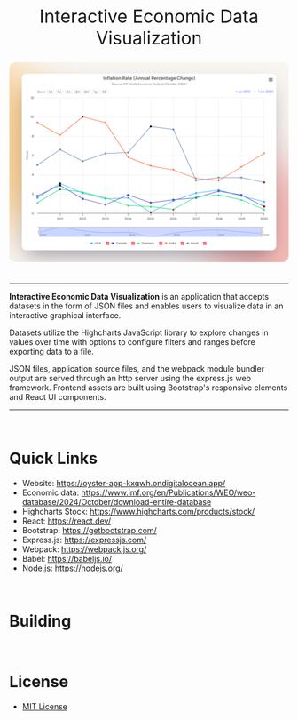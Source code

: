 <div style="text-align:center; font-size:32px; padding-bottom: 24px">Interactive Economic Data Visualization</div>

<div style="display: flex; justify-content: center">
    <img style="width: 650px; border-radius: 12px; margin-bottom: 24px" src="./source/images/applicationPreview.png">
</div>

***

**Interactive Economic Data Visualization** is an application that accepts datasets in the form of JSON files and enables users to visualize data in an interactive graphical interface.

Datasets utilize the Highcharts JavaScript library to explore changes in values over time with options to configure filters and ranges before exporting data to a file.

JSON files, application source files, and the webpack module bundler output are served through an http server using the express.js web framework. Frontend assets are built using Bootstrap's responsive elements and React UI components.

***

&nbsp;

# Quick Links

- Website: https://oyster-app-kxqwh.ondigitalocean.app/
- Economic data: https://www.imf.org/en/Publications/WEO/weo-database/2024/October/download-entire-database
- Highcharts Stock: https://www.highcharts.com/products/stock/
- React: https://react.dev/
- Bootstrap: https://getbootstrap.com/ 
- Express.js: https://expressjs.com/
- Webpack: https://webpack.js.org/
- Babel: https://babeljs.io/
- Node.js: https://nodejs.org/

&nbsp;

# Building

&nbsp;

# License
- [MIT License](https://github.com/wgbcamp/economic-data-visualization/blob/main/LICENSE)
